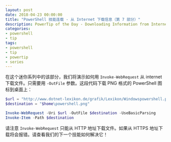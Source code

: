 ```yaml
---
layout: post
date: 2018-04-23 00:00:00
title: "PowerShell 技能连载 - 从 Internet 下载信息（第 7 部分）"
description: PowerTip of the Day - Downloading Information from Internet (Part 7)
categories:
- powershell
- tip
tags:
- powershell
- tip
- powertip
- series
---
```

在这个迷你系列中的该部分，我们将演示如何用 `Invoke-WebRequest` 从 internet 下载文件。只需要用 `-OutFile` 参数。这段代码下载 PNG 格式的 PowerShell 图标到桌面上：

```powershell
$url = "http://www.dotnet-lexikon.de/grafik/Lexikon/Windowspowershell.png"
$destination = "$home\powershell.png"

Invoke-WebRequest -Uri $url -OutFile $destination -UseBasicParsing
Invoke-Item -Path $destination
```

请注意 `Invoke-WebRequest` 只能从 HTTP 地址下载文件。如果从 HTTPS 地址下载将会报错。请查看我们的下一个技能如何解决它！

<!--本文国际来源：[Downloading Information from Internet (Part 7)](http://community.idera.com/powershell/powertips/b/tips/posts/downloading-information-from-internet-part-7)-->
